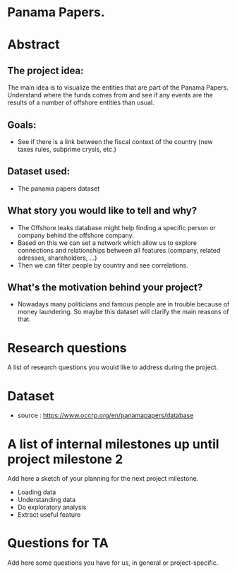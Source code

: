 # Panama Papers.

# Abstract
## The project idea:
The main idea is to visualize the entities that are part of the Panama Papers. Understand where the funds comes from and see if any events are the results of a number of offshore entities than usual.

## Goals:
- See if there is a link between the fiscal context of the country (new taxes rules, subprime crysis, etc.)
## Dataset used:
- The panama papers dataset
## What story you would like to tell and why?
- The Offshore leaks database might help finding a specific person or company behind the offshore company.
- Based on this we can set a network which allow us to explore connections and relationships between all features (company, related adresses, shareholders, …)
- Then we can filter people by country and see correlations.
## What's the motivation behind your project?
- Nowadays many politicians and famous people are in trouble because of money laundering. So maybe this dataset will clarify the main reasons of that.   

# Research questions
A list of research questions you would like to address during the project.

# Dataset
- source : https://www.occrp.org/en/panamapapers/database

# A list of internal milestones up until project milestone 2
Add here a sketch of your planning for the next project milestone.
- Loading data
- Understanding data
- Do exploratory analysis
- Extract useful feature

# Questions for TA
Add here some questions you have for us, in general or project-specific.
